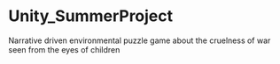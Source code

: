 # Unity_SummerProject
Narrative driven environmental puzzle game about the cruelness of war seen from the eyes of children
